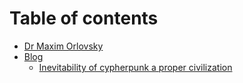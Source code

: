 # Table of contents

* [Dr Maxim Orlovsky](README.md)
* [Blog](blog/README.md)
  * [Inevitability of cypherpunk a proper civilization](blog/inevitability-of-cypherpunk-a-proper-civilization.md)

